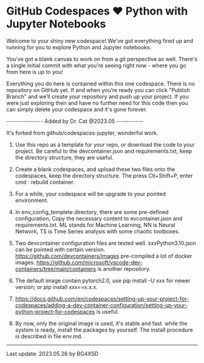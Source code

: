 # GitHub Codespaces ♥️ Python with Jupyter Notebooks 

Welcome to your shiny new codespace! We've got everything fired up and running for you to explore Python and Jupyter notebooks.

You've got a blank canvas to work on from a git perspective as well. There's a single initial commit with what you're seeing right now - where you go from here is up to you!

Everything you do here is contained within this one codespace. There is no repository on GitHub yet. If and when you’re ready you can click "Publish Branch" and we’ll create your repository and push up your project. If you were just exploring then and have no further need for this code then you can simply delete your codespace and it's gone forever.

--------------- Added by Dr. Cat @2023.05 -----------

It's forked from github/codespaces-jupyter, wonderful work.

1. Use this repo as a template for your repo, or download the code to your project. Be careful to the devcontainer.json and requirements.txt, keep the directory structure, they are useful.

2. Create a blank codespaces, and upload these two files onto the codespaces, keep the directory structure. The press Ctl+Shift+P, enter cmd : rebuild container. 

3. For a while, your codespace will be upgrade to your pointed environment.

4. In env_config_templete directory, there are some pre-defined configuration, Copy the necessary content to evcontainer.json and requirements.txt. ML stands for Machine Learning, NN is Neural Network, TS is Time Series analysis with some chaotic toolboxes.

5. Two devcontainer configuration files are tested well. xxxPython3.10.json can be pointed with certain version.
https://github.com/devcontainers/images pre-compiled a lot of docker images. https://github.com/microsoft/vscode-dev-containers/tree/main/containers is another repository. 

6. The default image contain pytorch2.0, use pip install -U xxx for newer version; or pip install xxx==x.x.x.

7. https://docs.github.com/en/codespaces/setting-up-your-project-for-codespaces/adding-a-dev-container-configuration/setting-up-your-python-project-for-codespaces  is useful.

8. By now, only the original image is used, it's stable and fast. while the system is ready, install the packages by yourself. The install procedure is described in file env.md.

----------
Last update: 2023.05.26 by BG4XSD
